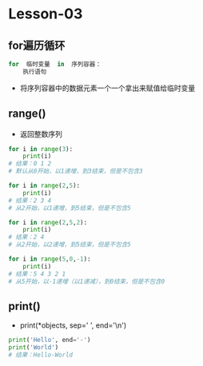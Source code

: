 # **Lesson-03**

## **for遍历循环**

```python
for  临时变量  in  序列容器：
    执行语句
```

- 将序列容器中的数据元素一个一个拿出来赋值给临时变量
## **range()**
- 返回整数序列

```python
for i in range(3):
    print(i)
# 结果：0 1 2
# 默认从0开始，以1递增，到3结束，但是不包含3
```

```python
for i in range(2,5):
    print(i)
# 结果：2 3 4
# 从2开始，以1递增，到5结束，但是不包含5
```

```python
for i in range(2,5,2):
    print(i)
# 结果：2 4
# 从2开始，以2递增，到5结束，但是不包含5
```

```python
for i in range(5,0,-1):
    print(i)
# 结果：5 4 3 2 1
# 从5开始，以-1递增（以1递减），到0结束，但是不包含0
```

## **print()**

- print(*objects, sep=' ', end='\n')

```python
print('Hello', end='-')
print('World')
# 结果：Hello-World
```
